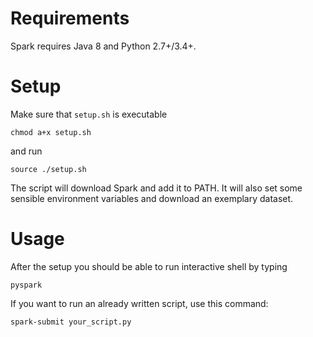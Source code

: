 # Requirements

Spark requires Java 8 and Python 2.7+/3.4+.

# Setup

Make sure that `setup.sh` is executable

```
chmod a+x setup.sh
```

and run

```
source ./setup.sh
```

The script will download Spark and add it to PATH.
It will also set some sensible environment variables
and download an exemplary dataset.

# Usage

After the setup you should be able to run interactive shell by typing

```
pyspark
```

If you want to run an already written script, use this command:

```
spark-submit your_script.py
```
